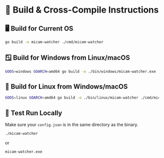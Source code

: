 # 🔧 Build & Cross-Compile Instructions

## 🖥️ Build for Current OS

```bash
go build -o micam-watcher ./cmd/micam-watcher
```

## 🪟 Build for Windows from Linux/macOS

```bash
GOOS=windows GOARCH=amd64 go build -o ./bin/windows/micam-watcher.exe ./cmd/micam-watcher
```

## 🐧 Build for Linux from Windows/macOS

```bash
GOOS=linux GOARCH=amd64 go build -o ./bin/linux/micam-watcher ./cmd/micam-watcher
```

## 🧪 Test Run Locally

Make sure your `config.json` is in the same directory as the binary.

```bash
./micam-watcher
```

or

```cmd
micam-watcher.exe
```
